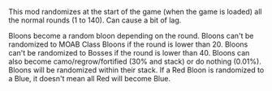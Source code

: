 This mod randomizes at the start of the game (when the game is loaded) all the normal rounds (1 to 140). Can cause a bit of lag.

Bloons become a random bloon depending on the round. Bloons can't be randomized to MOAB Class Bloons if the round is lower than 20. Bloons can't be randomized to Bosses if the round is lower than 40. Bloons can also become camo/regrow/fortified (30% and stack) or do nothing (0.01%). 
Bloons will be randomized within their stack. If a Red Bloon is randomized to a Blue, it doesn't mean all Red will become Blue.
